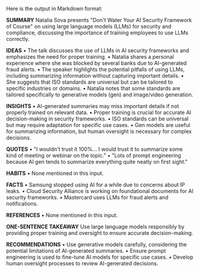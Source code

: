 Here is the output in Markdown format:

**SUMMARY**
Natalia Sova presents "Don't Water Your AI Security Framework of Course" on using large language models (LLMs) for security and compliance, discussing the importance of training employees to use LLMs correctly.

**IDEAS**
• The talk discusses the use of LLMs in AI security frameworks and emphasizes the need for proper training.
• Natalia shares a personal experience where she was blocked by several banks due to AI-generated fraud alerts.
• The speaker highlights the potential pitfalls of using LLMs, including summarizing information without capturing important details.
• She suggests that ISO standards are universal but can be tailored to specific industries or domains.
• Natalia notes that some standards are tailored specifically to generative models (gen) and image/video generation.

**INSIGHTS**
• AI-generated summaries may miss important details if not properly trained on relevant data.
• Proper training is crucial for accurate AI decision-making in security frameworks.
• ISO standards can be universal but may require adaptation for specific use cases.
• Gen models are useful for summarizing information, but human oversight is necessary for complex decisions.

**QUOTES**
• "I wouldn't trust it 100%... I would trust it to summarize some kind of meeting or webinar on the topic."
• "Lots of prompt engineering because AI gen tends to summarize everything quite neatly on first sight."

**HABITS**
• None mentioned in this input.

**FACTS**
• Samsung stopped using AI for a while due to concerns about IP leaks.
• Cloud Security Alliance is working on foundational documents for AI security frameworks.
• Mastercard uses LLMs for fraud alerts and notifications.

**REFERENCES**
• None mentioned in this input.

**ONE-SENTENCE TAKEAWAY**
Use large language models responsibly by providing proper training and oversight to ensure accurate decision-making.

**RECOMMENDATIONS**
• Use generative models carefully, considering the potential limitations of AI-generated summaries.
• Ensure prompt engineering is used to fine-tune AI models for specific use cases.
• Develop human oversight processes to review AI-generated decisions.


